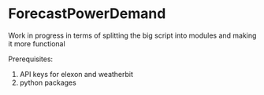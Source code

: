 # ForecastPowerDemand

Work in progress in terms of splitting the big script into modules and making it more functional

Prerequisites:
1. API keys for elexon and weatherbit
2. python packages
